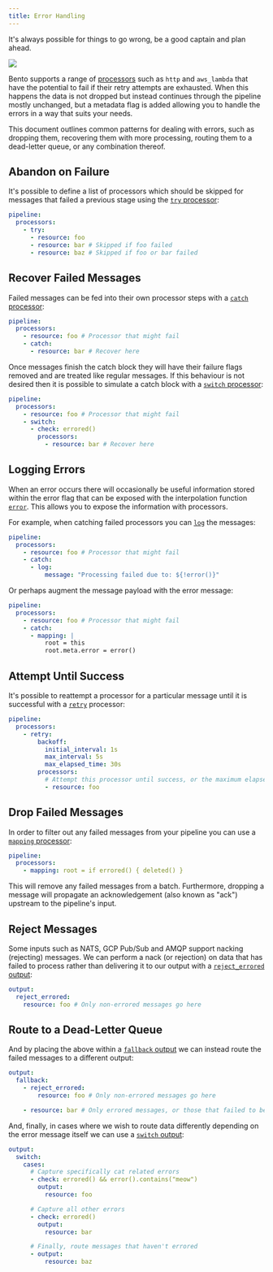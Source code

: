 ```yaml
---
title: Error Handling
---
```


It's always possible for things to go wrong, be a good captain and plan ahead.

<div style={{textAlign: 'center'}}><img style={{maxWidth: '300px', marginBottom: '40px'}} src="/bento/img/Blobpirate.svg" /></div>

Bento supports a range of [processors][processors] such as `http` and `aws_lambda` that have the potential to fail if their retry attempts are exhausted. When this happens the data is not dropped but instead continues through the pipeline mostly unchanged, but a metadata flag is added allowing you to handle the errors in a way that suits your needs.

This document outlines common patterns for dealing with errors, such as dropping them, recovering them with more processing, routing them to a dead-letter queue, or any combination thereof.

## Abandon on Failure

It's possible to define a list of processors which should be skipped for messages that failed a previous stage using the [`try` processor][processor.try]:

```yaml
pipeline:
  processors:
    - try:
      - resource: foo
      - resource: bar # Skipped if foo failed
      - resource: baz # Skipped if foo or bar failed
```

## Recover Failed Messages

Failed messages can be fed into their own processor steps with a [`catch` processor][processor.catch]:

```yaml
pipeline:
  processors:
    - resource: foo # Processor that might fail
    - catch:
      - resource: bar # Recover here
```

Once messages finish the catch block they will have their failure flags removed and are treated like regular messages. If this behaviour is not desired then it is possible to simulate a catch block with a [`switch` processor][processor.switch]:

```yaml
pipeline:
  processors:
    - resource: foo # Processor that might fail
    - switch:
      - check: errored()
        processors:
          - resource: bar # Recover here
```

## Logging Errors

When an error occurs there will occasionally be useful information stored within the error flag that can be exposed with the interpolation function [`error`][configuration.interpolation]. This allows you to expose the information with processors.

For example, when catching failed processors you can [`log`][processor.log] the messages:

```yaml
pipeline:
  processors:
    - resource: foo # Processor that might fail
    - catch:
      - log:
          message: "Processing failed due to: ${!error()}"
```

Or perhaps augment the message payload with the error message:

```yaml
pipeline:
  processors:
    - resource: foo # Processor that might fail
    - catch:
      - mapping: |
          root = this
          root.meta.error = error()
```

## Attempt Until Success

It's possible to reattempt a processor for a particular message until it is successful with a [`retry`][processor.retry] processor:

```yaml
pipeline:
  processors:
    - retry:
        backoff:
          initial_interval: 1s
          max_interval: 5s
          max_elapsed_time: 30s
        processors:
          # Attempt this processor until success, or the maximum elapsed time is reached.
          - resource: foo
```

## Drop Failed Messages

In order to filter out any failed messages from your pipeline you can use a [`mapping` processor][processor.mapping]:

```yaml
pipeline:
  processors:
    - mapping: root = if errored() { deleted() }
```

This will remove any failed messages from a batch. Furthermore, dropping a message will propagate an acknowledgement (also known as "ack") upstream to the pipeline's input.

## Reject Messages

Some inputs such as NATS, GCP Pub/Sub and AMQP support nacking (rejecting) messages. We can perform a nack (or rejection) on data that has failed to process rather than delivering it to our output with a [`reject_errored` output][output.reject_errored]:

```yaml
output:
  reject_errored:
    resource: foo # Only non-errored messages go here
```

## Route to a Dead-Letter Queue

And by placing the above within a [`fallback` output][output.fallback] we can instead route the failed messages to a different output:

```yaml
output:
  fallback:
    - reject_errored:
        resource: foo # Only non-errored messages go here

    - resource: bar # Only errored messages, or those that failed to be delivered to foo, go here
```

And, finally, in cases where we wish to route data differently depending on the error message itself we can use a [`switch` output][output.switch]:

```yaml
output:
  switch:
    cases:
      # Capture specifically cat related errors
      - check: errored() && error().contains("meow")
        output:
          resource: foo

      # Capture all other errors
      - check: errored()
        output:
          resource: bar

      # Finally, route messages that haven't errored
      - output:
          resource: baz
```

[processors]: /docs/components/processors/about
[processor.mapping]: /docs/components/processors/mapping
[processor.switch]: /docs/components/processors/switch
[processor.retry]: /docs/components/processors/retry
[processor.for_each]: /docs/components/processors/for_each
[processor.catch]: /docs/components/processors/catch
[processor.try]: /docs/components/processors/try
[processor.log]: /docs/components/processors/log
[output.switch]: /docs/components/outputs/switch
[output.fallback]: /docs/components/outputs/fallback
[output.reject_errored]: /docs/components/outputs/reject_errored
[configuration.interpolation]: /docs/configuration/interpolation#bloblang-queries
